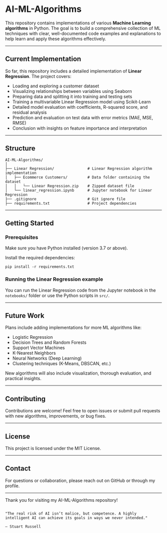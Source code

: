 # AI-ML-Algorithms

This repository contains implementations of various **Machine Learning algorithms** in Python. The goal is to build a comprehensive collection of ML techniques with clear, well-documented code examples and explanations to help learn and apply these algorithms effectively.

---

## Current Implementation

So far, this repository includes a detailed implementation of **Linear Regression**. The project covers:

- Loading and exploring a customer dataset
- Visualizing relationships between variables using Seaborn
- Preparing data and splitting it into training and testing sets
- Training a multivariable Linear Regression model using Scikit-Learn
- Detailed model evaluation with coefficients, R-squared score, and residual analysis
- Prediction and evaluation on test data with error metrics (MAE, MSE, RMSE)
- Conclusion with insights on feature importance and interpretation

---

## Structure

```
AI-ML-Algorithms/
│
├── Linear Regression/               # Linear Regression algorithm implementation
│   ├── Ecommerce Customers/         # Data folder containing the dataset
│   │   └── Linear Regression.zip    # Zipped dataset file
│   └── linear_regression.ipynb      # Jupyter notebook for Linear Regression
├── .gitignore                       # Git ignore file
├── requirements.txt                 # Project dependencies
```

---

## Getting Started

### Prerequisites

Make sure you have Python installed (version 3.7 or above).

Install the required dependencies:

```
pip install -r requirements.txt
```

### Running the Linear Regression example

You can run the Linear Regression code from the Jupyter notebook in the `notebooks/` folder or use the Python scripts in `src/`.

---

## Future Work

Plans include adding implementations for more ML algorithms like:

- Logistic Regression
- Decision Trees and Random Forests
- Support Vector Machines
- K-Nearest Neighbors
- Neural Networks (Deep Learning)
- Clustering techniques (K-Means, DBSCAN, etc.)

New algorithms will also include visualization, thorough evaluation, and practical insights.

---

## Contributing

Contributions are welcome! Feel free to open issues or submit pull requests with new algorithms, improvements, or bug fixes.

---

## License

This project is licensed under the MIT License.

---

## Contact

For questions or collaboration, please reach out on GitHub or through my profile.

---

Thank you for visiting my AI-ML-Algorithms repository!

```

"The real risk of AI isn’t malice, but competence. A highly intelligent AI can achieve its goals in ways we never intended."

— Stuart Russell
